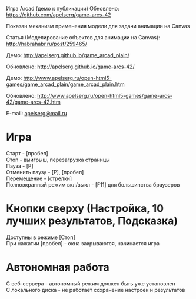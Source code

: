 ﻿Игра Arcad (демо к публикации) Обновлено: https://github.com/apelserg/game-arcs-42

Показан механизм применения модели для задачи анимации на Canvas

Статья (Моделирование объектов для анимации на Canvas): http://habrahabr.ru/post/259465/


Демо: http://apelserg.github.io/game_arcad_plain/

Обновлено: http://apelserg.github.io/game-arcs-42/


Демо: http://www.apelserg.ru/open-html5-games/game_arcad_plain/game_arcad_plain.htm

Обновлено: http://www.apelserg.ru/open-html5-games/game-arcs-42/game-arcs-42.htm


E-mail: apelserg@mail.ru



Игра
====

Старт - [пробел]<br/>
Стоп - выигрыш, перезагрузка страницы<br/>
Пауза - [P]<br/>
Отменить паузу - [P], [пробел]<br/>
Перемещение - [стрелки]<br/>
Полноэкранный режим вкл/выкл - [F11] для большинства браузеров<br/>

Кнопки сверху (Настройка, 10 лучших результатов, Подсказка)
===========================================================

Доступны в режиме [Стоп]<br/>
При нажатии [пробел] - окна закрываются, начинается игра<br/>

Автономная работа
=================

С веб-сервера - автономный режим должен быть уже установлен<br/>
С локального диска - не работает сохранение настроек и результатов<br/>
